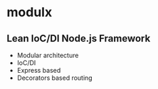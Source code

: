 # modulx
## Lean IoC/DI Node.js Framework

* Modular architecture
* IoC/DI
* Express based
* Decorators based routing
